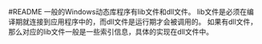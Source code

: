 #README
一般的Windows动态库程序有lib文件和dll文件。
lib文件是必须在编译期就连接到应用程序中的，而dll文件是运行期才会被调用的。
如果有dll文件，那么对应的lib文件一般是一些索引信息，具体的实现在dll文件中。
